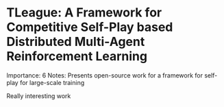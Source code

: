 # TLeague: A Framework for Competitive Self-Play based Distributed Multi-Agent Reinforcement Learning

Importance: 6
Notes: Presents open-source work for a framework for self-play for large-scale training

Really interesting work